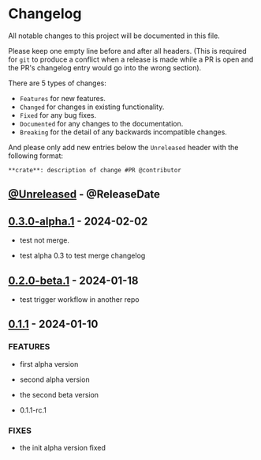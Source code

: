 # Changelog

All notable changes to this project will be documented in this file.

Please keep one empty line before and after all headers. (This is required for `git` to produce a conflict when a release is made while a PR is open and the PR's changelog entry would go into the wrong section).

There are 5 types of changes:

- `Features` for new features.
- `Changed` for changes in existing functionality.
- `Fixed` for any bug fixes.
- `Documented` for any changes to the documentation.
- `Breaking` for the detail of any backwards incompatible changes.

And please only add new entries below the `Unreleased` header with the following format:

    **crate**: description of change #PR @contributor

<!-- next-header -->

## [@Unreleased](https://github.com/RibirX/Ribir/compare/v0.3.0-alpha.1...HEAD) - @ReleaseDate

## [0.3.0-alpha.1](https://github.com/RibirX/Ribir/compare/v0.3.0-alpha.0...v0.3.0-alpha.1) - 2024-02-02

- test not merge.

- test alpha 0.3 to test merge changelog

## [0.2.0-beta.1](https://github.com/RibirX/Ribir/compare/v0.2.0-alpha.1...v0.2.0-beta.1) - 2024-01-18

- test trigger workflow in another repo

## [0.1.1](https://github.com/RibirX/Ribir/compare/v0.1.1-rc.1...v0.1.1) - 2024-01-10

### FEATURES

- first alpha version

- second alpha version

- the second beta version

- 0.1.1-rc.1

### FIXES

- the init alpha version fixed

<!-- next-url -->
